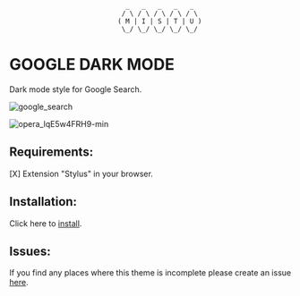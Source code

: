 ```
                             _   _   _   _   _ 
                            / \ / \ / \ / \ / \ 
                           ( M | I | S | T | U )
                            \_/ \_/ \_/ \_/ \_/ 
 ```


 # GOOGLE DARK MODE

 Dark mode style for Google Search.

 ![google_search](https://user-images.githubusercontent.com/48721794/78293929-b80a1980-7529-11ea-9c8a-7c6c7eebf361.png)

![opera_lqE5w4FRH9-min](https://user-images.githubusercontent.com/48721794/78293971-cf490700-7529-11ea-89a8-c5f2c34199c0.png)

## Requirements:

[X] Extension "Stylus" in your browser.

## Installation:

Click here to [install](https://userstyles.org/styles/181889/google-dark-mode-on).

## Issues:

If you find any places where this theme is incomplete please  create an issue [here](https://github.com/MISTU-TEAM/Google-Dark-Mode/issues).

